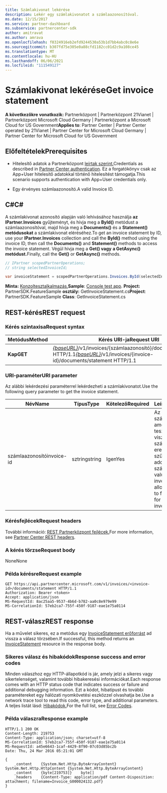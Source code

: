 ```yaml
---
title: Számlakivonat lekérése
description: Lekér egy számlakivonatot a számlaazonosítóval.
ms.date: 12/15/2017
ms.service: partner-dashboard
ms.subservice: partnercenter-sdk
author: amitravat
ms.author: amrava
ms.openlocfilehash: f0324916eb2efd9244530a53b1d7bb4abc0c8e6e
ms.sourcegitcommit: b307fd75e305e0a88cfd1182cc01d2c9a108ce45
ms.translationtype: MT
ms.contentlocale: hu-HU
ms.lasthandoff: 06/06/2021
ms.locfileid: "111549127"
---
```

# <a name="get-invoice-statement"></a><span data-ttu-id="2b35a-103">Számlakivonat lekérése</span><span class="sxs-lookup"><span data-stu-id="2b35a-103">Get invoice statement</span></span>

<span data-ttu-id="2b35a-104">**A következőkre vonatkozik:** Partnerközpont | Partnerközpont 21Vianet | Partnerközpont Microsoft Cloud Germany | Partnerközpont a Microsoft Cloud for US Government</span><span class="sxs-lookup"><span data-stu-id="2b35a-104">**Applies to**: Partner Center | Partner Center operated by 21Vianet | Partner Center for Microsoft Cloud Germany | Partner Center for Microsoft Cloud for US Government</span></span>

## <a name="prerequisites"></a><span data-ttu-id="2b35a-105">Előfeltételek</span><span class="sxs-lookup"><span data-stu-id="2b35a-105">Prerequisites</span></span>

- <span data-ttu-id="2b35a-106">Hitelesítő adatok a Partnerközpont [leírtak szerint.](partner-center-authentication.md)</span><span class="sxs-lookup"><span data-stu-id="2b35a-106">Credentials as described in [Partner Center authentication](partner-center-authentication.md).</span></span> <span data-ttu-id="2b35a-107">Ez a forgatókönyv csak az App+User hitelesítő adatokkal történő hitelesítést támogatja.</span><span class="sxs-lookup"><span data-stu-id="2b35a-107">This scenario supports authentication with App+User credentials only.</span></span>

- <span data-ttu-id="2b35a-108">Egy érvényes számlaazonosító.</span><span class="sxs-lookup"><span data-stu-id="2b35a-108">A valid Invoice ID.</span></span>

## <a name="c"></a><span data-ttu-id="2b35a-109">C\#</span><span class="sxs-lookup"><span data-stu-id="2b35a-109">C\#</span></span>

<span data-ttu-id="2b35a-110">A számlakivonat azonosító alapján való lehívásához használja **az IPartner.Invoices** gyűjteményt, és hívja meg a **ById()** metódust a számlaazonosítóval, majd hívja meg a **Documents()** és a **Statement() metódusokat** a számlakivonat eléréséhez.</span><span class="sxs-lookup"><span data-stu-id="2b35a-110">To get an invoice statement by ID, use your **IPartner.Invoices** collection and call the **ById()** method using the invoice ID, then call the **Documents()** and **Statement()** methods to access the invoice statement.</span></span> <span data-ttu-id="2b35a-111">Végül hívja meg a **Get() vagy** **a GetAsync() metódust.**</span><span class="sxs-lookup"><span data-stu-id="2b35a-111">Finally, call the **Get()** or **GetAsync()** methods.</span></span>

``` csharp
// IPartner scopedPartnerOperations;
// string selectedInvoiceId;

var invoiceStatement = scopedPartnerOperations.Invoices.ById(selectedInvoiceId).Documents.Statement.Get();
```

<span data-ttu-id="2b35a-112">**Minta:** [Konzoltesztalkalmazás.](console-test-app.md)</span><span class="sxs-lookup"><span data-stu-id="2b35a-112">**Sample**: [Console test app](console-test-app.md).</span></span> <span data-ttu-id="2b35a-113">**Project:** PartnerSDK.FeatureSample **osztály:** GetInvoiceStatement.cs</span><span class="sxs-lookup"><span data-stu-id="2b35a-113">**Project**: PartnerSDK.FeatureSample **Class**: GetInvoiceStatement.cs</span></span>

## <a name="rest-request"></a><span data-ttu-id="2b35a-114">REST-kérés</span><span class="sxs-lookup"><span data-stu-id="2b35a-114">REST request</span></span>

### <a name="request-syntax"></a><span data-ttu-id="2b35a-115">Kérés szintaxisa</span><span class="sxs-lookup"><span data-stu-id="2b35a-115">Request syntax</span></span>

| <span data-ttu-id="2b35a-116">Metódus</span><span class="sxs-lookup"><span data-stu-id="2b35a-116">Method</span></span>  | <span data-ttu-id="2b35a-117">Kérés URI-ja</span><span class="sxs-lookup"><span data-stu-id="2b35a-117">Request URI</span></span>                                                                                       |
|---------|---------------------------------------------------------------------------------------------------|
| <span data-ttu-id="2b35a-118">**Kap**</span><span class="sxs-lookup"><span data-stu-id="2b35a-118">**GET**</span></span> | <span data-ttu-id="2b35a-119">[*{baseURL}*](partner-center-rest-urls.md)/v1/invoices/{számlaazonosító}/documents/statement HTTP/1.1</span><span class="sxs-lookup"><span data-stu-id="2b35a-119">[*{baseURL}*](partner-center-rest-urls.md)/v1/invoices/{invoice-id}/documents/statement HTTP/1.1</span></span>  |

### <a name="uri-parameter"></a><span data-ttu-id="2b35a-120">URI-paraméter</span><span class="sxs-lookup"><span data-stu-id="2b35a-120">URI parameter</span></span>

<span data-ttu-id="2b35a-121">Az alábbi lekérdezési paraméterrel lekérdezheti a számlakivonatot.</span><span class="sxs-lookup"><span data-stu-id="2b35a-121">Use the following query parameter to get the invoice statement.</span></span>

| <span data-ttu-id="2b35a-122">Név</span><span class="sxs-lookup"><span data-stu-id="2b35a-122">Name</span></span>       | <span data-ttu-id="2b35a-123">Típus</span><span class="sxs-lookup"><span data-stu-id="2b35a-123">Type</span></span>       | <span data-ttu-id="2b35a-124">Kötelező</span><span class="sxs-lookup"><span data-stu-id="2b35a-124">Required</span></span> | <span data-ttu-id="2b35a-125">Leírás</span><span class="sxs-lookup"><span data-stu-id="2b35a-125">Description</span></span>                                                                                        |
|------------|------------|----------|----------------------------------------------------------------------------------------------------|
| <span data-ttu-id="2b35a-126">számlaazonosító</span><span class="sxs-lookup"><span data-stu-id="2b35a-126">invoice-id</span></span> | <span data-ttu-id="2b35a-127">sztring</span><span class="sxs-lookup"><span data-stu-id="2b35a-127">string</span></span>     | <span data-ttu-id="2b35a-128">Igen</span><span class="sxs-lookup"><span data-stu-id="2b35a-128">Yes</span></span>      | <span data-ttu-id="2b35a-129">Az érték egy számlaazonosító, amely lehetővé teszi a viszonteladó számára az eredmények szűrését egy adott számlára.</span><span class="sxs-lookup"><span data-stu-id="2b35a-129">The value is an invoice-id that allows the reseller to filter the results for a given invoice.</span></span> |

### <a name="request-headers"></a><span data-ttu-id="2b35a-130">Kérésfejlécek</span><span class="sxs-lookup"><span data-stu-id="2b35a-130">Request headers</span></span>

<span data-ttu-id="2b35a-131">További információ: [REST Partnerközpont fejlécek.](headers.md)</span><span class="sxs-lookup"><span data-stu-id="2b35a-131">For more information, see [Partner Center REST headers](headers.md).</span></span>

### <a name="request-body"></a><span data-ttu-id="2b35a-132">A kérés törzse</span><span class="sxs-lookup"><span data-stu-id="2b35a-132">Request body</span></span>

<span data-ttu-id="2b35a-133">None</span><span class="sxs-lookup"><span data-stu-id="2b35a-133">None</span></span>

### <a name="request-example"></a><span data-ttu-id="2b35a-134">Példa kérésre</span><span class="sxs-lookup"><span data-stu-id="2b35a-134">Request example</span></span>

```http
GET https://api.partnercenter.microsoft.com/v1/invoices/<invoice-id>/documents/statement HTTP/1.1
Authorization: Bearer <token>
Accept: application/json
MS-RequestId: 8ac25aa5-9537-4b6d-b782-aa0c8e979e99
MS-CorrelationId: 57eb2ca7-755f-450f-9187-eae1e75a0114
```

## <a name="rest-response"></a><span data-ttu-id="2b35a-135">REST-válasz</span><span class="sxs-lookup"><span data-stu-id="2b35a-135">REST response</span></span>

<span data-ttu-id="2b35a-136">Ha a művelet sikeres, ez a metódus egy [InvoiceStatement erőforrást](invoice-resources.md#invoicestatement) ad vissza a válasz törzsében.</span><span class="sxs-lookup"><span data-stu-id="2b35a-136">If successful, this method returns an [InvoiceStatement](invoice-resources.md#invoicestatement) resource in the response body.</span></span>

### <a name="response-success-and-error-codes"></a><span data-ttu-id="2b35a-137">Sikeres válasz és hibakódok</span><span class="sxs-lookup"><span data-stu-id="2b35a-137">Response success and error codes</span></span>

<span data-ttu-id="2b35a-138">Minden válaszhoz egy HTTP-állapotkód is jár, amely jelzi a sikeres vagy sikertelenséget, valamint további hibakeresési információkat.</span><span class="sxs-lookup"><span data-stu-id="2b35a-138">Each response comes with an HTTP status code that indicates success or failure and additional debugging information.</span></span> <span data-ttu-id="2b35a-139">Ezt a kódot, hibatípust és további paramétereket egy hálózati nyomkövetési eszközzel olvashatja be.</span><span class="sxs-lookup"><span data-stu-id="2b35a-139">Use a network trace tool to read this code, error type, and additional parameters.</span></span> <span data-ttu-id="2b35a-140">A teljes listát lásd: [Hibakódok.](error-codes.md)</span><span class="sxs-lookup"><span data-stu-id="2b35a-140">For the full list, see [Error Codes](error-codes.md).</span></span>

### <a name="response-example"></a><span data-ttu-id="2b35a-141">Példa válaszra</span><span class="sxs-lookup"><span data-stu-id="2b35a-141">Response example</span></span>

```http
HTTP/1.1 200 OK
Content-Length: 219753
Content-Type: application/json; charset=utf-8
MS-CorrelationId: 57eb2ca7-755f-450f-9187-eae1e75a0114
MS-RequestId: a45e6643-1caf-4429-8f90-07c03d85bc2b
Date: Thu, 24 Mar 2016 05:21:01 GMT

{
    _content    {System.Net.Http.ByteArrayContent}    System.Net.Http.HttpContent {System.Net.Http.ByteArrayContent}
    _content    {byte[219753]}    byte[]
    _headers    {Content-Type: application/pdf Content-Disposition: attachment; filename=Invoice_G000024132.pdf}
}
```

